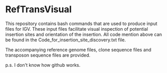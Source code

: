 # RefTransVisual
This repository contains bash commands that are used to produce input files for IGV.
These input files facilitate visual inspection of potential insertion sites and orientation of the insertion.
All code mention above can be found in the Code_for_insertion_site_discovery.txt file.

The accompanying reference genome files, clone sequence files and transposon sequence files are provided.

p.s. I don't know how github works.

